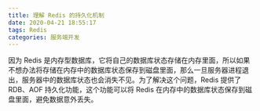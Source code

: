 ```yaml
---
title: 理解 Redis 的持久化机制
date: 2020-04-21 18:55:17
tags: Redis
categories: 服务端开发
---
```


因为 Redis 是内存型数据库，它将自己的数据库状态存储在内存里面，所以如果不想办法将存储在内存中的数据库状态保存到磁盘里面，那么一旦服务器进程退出，服务器中的数据库状态也会消失不见。为了解决这个问题，Redis 提供了 RDB、AOF 持久化功能，这个功能可以将 Redis 在内存中的数据库状态保存到磁盘里面，避免数据意外丢失。
